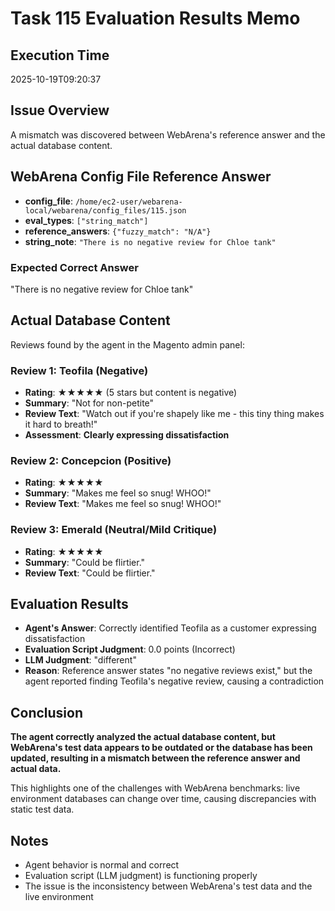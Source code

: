 # Task 115 Evaluation Results Memo

## Execution Time
2025-10-19T09:20:37

## Issue Overview
A mismatch was discovered between WebArena's reference answer and the actual database content.

## WebArena Config File Reference Answer
- **config_file**: `/home/ec2-user/webarena-local/webarena/config_files/115.json`
- **eval_types**: `["string_match"]`
- **reference_answers**: `{"fuzzy_match": "N/A"}`
- **string_note**: `"There is no negative review for Chloe tank"`

### Expected Correct Answer
"There is no negative review for Chloe tank"

## Actual Database Content
Reviews found by the agent in the Magento admin panel:

### Review 1: Teofila (Negative)
- **Rating**: ★★★★★ (5 stars but content is negative)
- **Summary**: "Not for non-petite"
- **Review Text**: "Watch out if you're shapely like me - this tiny thing makes it hard to breath!"
- **Assessment**: **Clearly expressing dissatisfaction**

### Review 2: Concepcion (Positive)
- **Rating**: ★★★★★
- **Summary**: "Makes me feel so snug! WHOO!"
- **Review Text**: "Makes me feel so snug! WHOO!"

### Review 3: Emerald (Neutral/Mild Critique)
- **Rating**: ★★★★★
- **Summary**: "Could be flirtier."
- **Review Text**: "Could be flirtier."

## Evaluation Results
- **Agent's Answer**: Correctly identified Teofila as a customer expressing dissatisfaction
- **Evaluation Script Judgment**: 0.0 points (Incorrect)
- **LLM Judgment**: "different"
- **Reason**: Reference answer states "no negative reviews exist," but the agent reported finding Teofila's negative review, causing a contradiction

## Conclusion
**The agent correctly analyzed the actual database content, but WebArena's test data appears to be outdated or the database has been updated, resulting in a mismatch between the reference answer and actual data.**

This highlights one of the challenges with WebArena benchmarks: live environment databases can change over time, causing discrepancies with static test data.

## Notes
- Agent behavior is normal and correct
- Evaluation script (LLM judgment) is functioning properly
- The issue is the inconsistency between WebArena's test data and the live environment

